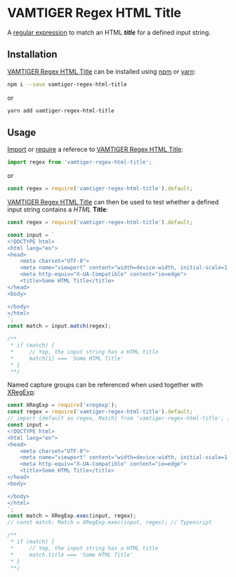 # VAMTIGER Regex HTML Title
A [regular expression](https://developer.mozilla.org/en-US/docs/Web/JavaScript/Guide/Regular_Expressions) to match an HTML **_title_** for a defined input string.

## Installation
[VAMTIGER Regex HTML Title](https://github.com/vamtiger-project/vamtiger-regex-html-title) can be installed using [npm](https://www.npmjs.com/) or [yarn]():
```bash
npm i --save vamtiger-regex-html-title
```
or
```bash
yarn add vamtiger-regex-html-title
```

## Usage
[Import](https://developer.mozilla.org/en-US/docs/Web/JavaScript/Reference/Statements/import) or [require](https://nodejs.org/api/modules.html#modules_require) a referece to [VAMTIGER Regex HTML Title](https://github.com/vamtiger-project/vamtiger-regex-html-title):
```javascript
import regex from 'vamtiger-regex-html-title';
```
or
```javascript
const regex = require('vamtiger-regex-html-title').default;
```

[VAMTIGER Regex HTML Title](https://github.com/vamtiger-project/vamtiger-regex-html-title) can then be used to test whether a defined input string contains a _HTML_ **Title**:
```javascript
const regex = require('vamtiger-regex-html-title').default;

const input = `
<!DOCTYPE html>
<html lang="en">
<head>
    <meta charset="UTF-8">
    <meta name="viewport" content="width=device-width, initial-scale=1.0">
    <meta http-equiv="X-UA-Compatible" content="ie=edge">
    <title>Some HTML Title</title>
</head>
<body>

</body>
</html>
`;
const match = input.match(regex);

/**
 * if (match) {
 *     // Yep, the input string has a HTML title
 *     match[1] === 'Some HTML Title'
 * }
 **/
```

Named capture groups can be referenced when used together with [XRegExp](https://www.npmjs.com/package/xregexp):
```javascript
const XRegExp = require('xregexp');
const regex = require('vamtiger-regex-html-title').default;
// import {default as regex, Match} from 'vamtiger-regex-html-title'; // Typescript
const input = `
<!DOCTYPE html>
<html lang="en">
<head>
    <meta charset="UTF-8">
    <meta name="viewport" content="width=device-width, initial-scale=1.0">
    <meta http-equiv="X-UA-Compatible" content="ie=edge">
    <title>Some HTML Title</title>
</head>
<body>

</body>
</html>
`;
const match = XRegExp.exec(input, regex);
// const match: Match = XRegExp.exec(input, regex); // Typescript

/**
 * if (match) {
 *     // Yep, the input string has a HTML title
 *     match.title === 'Some HTML Title'
 * }
 **/
```